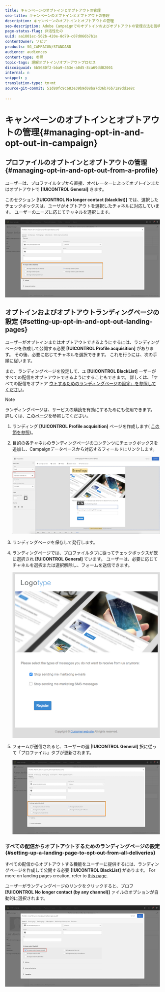 ```yaml
---
title: キャンペーンのオプトインとオプトアウトの管理
seo-title: キャンペーンのオプトインとオプトアウトの管理
description: キャンペーンのオプトインとオプトアウトの管理
seo-description: Adobe Campaignでのオプトインおよびオプトアウトの管理方法を説明します。
page-status-flag: 非活性化の
uuid: aa1801ec-562b-420e-8d79-c07d066b7b1a
contentOwner: ソビア
products: SG_CAMPAIGN/STANDARD
audience: audiences
content-type: 参照
topic-tags: 理解オプトイン/オプトアウトプロセス
discoiquuid: 6b5680f2-bba9-453e-a0d5-8ca69dd02001
internal: n
snippet: y
translation-type: tm+mt
source-git-commit: 51d80fc9c683e39b9d08ba7d36b76b71a9dd1e8c

---
```



# キャンペーンのオプトインとオプトアウトの管理{#managing-opt-in-and-opt-out-in-campaign}

## プロファイルのオプトインとオプトアウトの管理 {#managing-opt-in-and-opt-out-from-a-profile}

ユーザーは、プロファイルタブから直接、オペレーターによってオプトインまたはオプトアウトで **[!UICONTROL General]** きます。

このセクション **[!UICONTROL No longer contact (blacklist)]** では、選択したチェックボックスは、ユーザがオプトアウトを選択したチャネルに対応しています。 ユーザーのニーズに応じてチャネルを選択します。

![](assets/optin_landingpage_3.png)

## オプトインおよびオプトアウトランディングページの設定 {#setting-up-opt-in-and-opt-out-landing-pages}

ユーザーがオプトインまたはオプトアウトできるようにするには、ランディングページを作成して公開する必要 **[!UICONTROL Profile acquisition]** があります。 その後、必要に応じてチャネルを選択できます。 これを行うには、次の手順に従います。

また、ランディングページを設定して、ユ **[!UICONTROL BlackList]** ーザーがすべての配信をオプトアウトできるようにすることもできます。 詳しくは、「すべての配信をオプトア [ウトするためのランディングページの設定」を参照してください](#setting-up-a-landing-page-to-opt-out-from-all-deliveries)。

>[!NOTE]
>
>ランディングページは、サービスの購読を有効にするためにも使用できます。 詳しくは、[このページ](../../channels/using/designing-a-landing-page.md#linking-a-form-to-a-service)を参照してください。

1. ランディング **[!UICONTROL Profile acquisition]** ページを作成します( [この節を参照](../../channels/using/about-landing-pages.md))。
1. 目的の各チャネルのランディングページのコンテンツにチェックボックスを追加し、Campaignデータベースから対応するフィールドにリンクします。

   ![](assets/optin_landingpage_1.png)

1. ランディングページを保存して発行します。
1. ランディングページでは、プロファイルタブに従ってチェックボックスが既に選択され **[!UICONTROL General]** ています。 ユーザーは、必要に応じてチャネルを選択または選択解除し、フォームを送信できます。

   ![](assets/optin_landingpage_2.png)

1. フォームが送信されると、ユーザーの選 **[!UICONTROL General]** 択に従って「プロファイル」タブが更新されます。

   ![](assets/optin_landingpage_3.png)

### すべての配信からオプトアウトするためのランディングページの設定 {#setting-up-a-landing-page-to-opt-out-from-all-deliveries}

すべての配信からオプトアウトする機能をユーザーに提供するには、ランディングページを作成して公開する必要 **[!UICONTROL BlackList]** があります。 For more on landing pages creation, refer to [this page](../../channels/using/about-landing-pages.md).

ユーザーがランディングページのリンクをクリックすると、プロフ **[!UICONTROL No longer contact (by any channel)]** ァイルのオプションが自動的に選択されます。

![](assets/blacklisting_allchannels.png)

